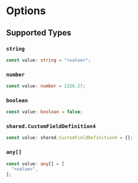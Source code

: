 # Options


## Supported Types

### `string`

```typescript
const value: string = "<value>";
```

### `number`

```typescript
const value: number = 2326.27;
```

### `boolean`

```typescript
const value: boolean = false;
```

### `shared.CustomFieldDefinition4`

```typescript
const value: shared.CustomFieldDefinition4 = {};
```

### `any[]`

```typescript
const value: any[] = [
  "<value>",
];
```

